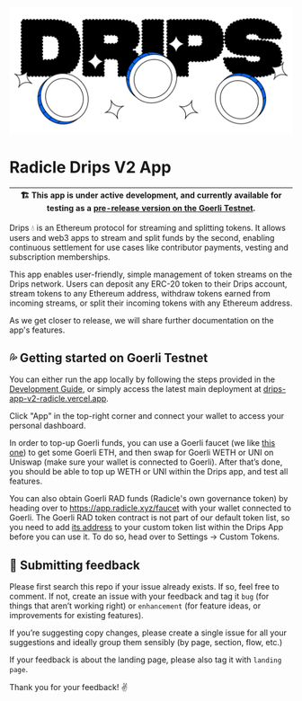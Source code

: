 ![Drips Logo illustration](/docs/assets/drips-logo-illustration.png)

# Radicle Drips V2 App

| 🏗️ This app is under active development, and currently available for testing as a [pre-release version on the Goerli Testnet](https://drips-app-v2-radicle.vercel.app/). |
| ------------------------------------------------------------------------------------------------------------------------------------------------------------------------ |

Drips 💧 is an Ethereum protocol for streaming and splitting tokens. It allows users and web3 apps to stream and split funds by the second, enabling continuous settlement for use cases like contributor payments, vesting and subscription memberships.

This app enables user-friendly, simple management of token streams on the Drips network. Users can deposit any ERC-20 token to their Drips account, stream tokens to any Ethereum address, withdraw tokens earned from incoming streams, or split their incoming tokens with any Ethereum address.

As we get closer to release, we will share further documentation on the app's features.

## 💦 Getting started on Goerli Testnet

You can either run the app locally by following the steps provided in the [Development Guide](/docs/DEVELOPMENT.md), or simply access the latest main deployment at [drips-app-v2-radicle.vercel.app](https://drips-app-v2-radicle.vercel.app/).

Click "App" in the top-right corner and connect your wallet to access your personal dashboard.

In order to top-up Goerli funds, you can use a Goerli faucet (we like [this one](https://goerli-faucet.pk910.de/)) to get some Goerli ETH, and then swap for Goerli WETH or UNI on Uniswap (make sure your wallet is connected to Goerli). After that’s done, you should be able to top up WETH or UNI within the Drips app, and test all features.

You can also obtain Goerli RAD funds (Radicle's own governance token) by heading over to https://app.radicle.xyz/faucet with your wallet connected to Goerli. The Goerli RAD token contract is not part of our default token list, so you need to add [its address](https://github.com/radicle-dev/radicle-contracts#contracts-deployed-on-goerli) to your custom token list within the Drips App before you can use it. To do so, head over to Settings → Custom Tokens.

## 📝 Submitting feedback

Please first search this repo if your issue already exists. If so, feel free to comment. If not, create an issue with your feedback and tag it `bug` (for things that aren’t working right) or `enhancement` (for feature ideas, or improvements for existing features).

If you’re suggesting copy changes, please create a single issue for all your suggestions and ideally group them sensibly (by page, section, flow, etc.)

If your feedback is about the landing page, please also tag it with `landing page`.

Thank you for your feedback! ✌️
